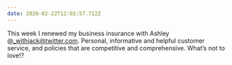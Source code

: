 ```yaml
---
date: 2020-02-22T12:02:57.712Z
---
```


This week I renewed my business insurance with Ashley @_withjack@twitter.com. Personal, informative and helpful customer service, and policies that are competitive and comprehensive. What’s not to love!?
